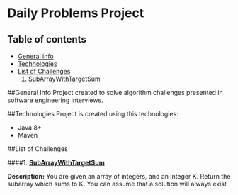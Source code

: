 # Daily Problems Project

## Table of contents
* [General info](#general-info)
* [Technologies](#technologies)
* [List of Challenges](#list-of-challenges)
  1. [SubArrayWithTargetSum](#1-subarraywithtargetsumhttpsgithubcomklauddiusdaily-problemsblobmastersrcmainjavabrcomklauddiusdailyproblemssubarraywithtargetsumjava)

##General Info
Project created to solve algorithm challenges presented in software engineering interviews.

##Technologies 
Project is created using this technologies:
* Java 8+
* Maven

##List of Challenges

####1. **[SubArrayWithTargetSum](https://github.com/klauddius/daily-problems/blob/master/src/main/java/br/com/klauddius/dailyproblems/SubArrayWithTargetSum.java)**
   
   **Description:** You are given an array of integers, and an integer K. Return the subarray which sums to K. You can assume that a solution will always exist
